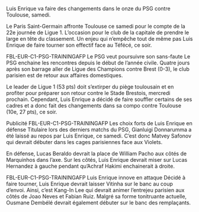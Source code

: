 Luis Enrique va faire des changements dans le onze du PSG contre Toulouse, samedi.

Le Paris Saint-Germain affronte Toulouse ce samedi pour le compte de la 22e journée de Ligue 1. L’occasion pour le club de la capitale de prendre le large en tête du classement. Un enjeu qui n’empêche tout de même pas Luis Enrique de faire tourner son effectif face au Téfécé, ce soir.

FBL-EUR-C1-PSG-TRAININGAFP
Le PSG veut poursuivre son sans-faute
Le PSG enchaine les rencontres depuis le début de l’année civile. Quatre jours après son barrage aller de Ligue des Champions contre Brest (0-3), le club parisien est de retour aux affaires domestiques.

Le leader de Ligue 1 (53 pts) doit s’extirper du piège toulousain et en profiter pour préparer son retour contre le Stade Brestois, mercredi prochain. Cependant, Luis Enrique a décidé de faire souffler certains de ses cadres et a donc fait des changements dans sa compo contre Toulouse (10e, 27 pts), ce soir.

Publicité
FBL-EUR-C1-PSG-TRAININGAFP
Les choix forts de Luis Enrique en défense
Titulaire lors des derniers matchs du PSG, Gianluigi Donnarumma a été laissé au repos par Luis Enrique, ce samedi. C’est donc Matvey Safonov qui devrait débuter dans les cages parisiennes face aux Violets.

En défense, Lucas Beraldo devrait la place de William Pacho aux côtés de Marquinhos dans l’axe. Sur les côtés, Luis Enrique devrait miser sur Lucas Hernandez à gauche pendant qu’Achraf Hakimi enchainerait à droite.


FBL-EUR-C1-PSG-TRAININGAFP
Luis Enrique innove en attaque
Décidé à faire tourner, Luis Enrique devrait laisser Vitinha sur le banc au coup d’envoi. Ainsi, c’est Kang-In Lee qui devrait animer l’entrejeu parisien aux côtés de Joao Neves et Fabian Ruiz. Malgré sa forme tonitruante actuelle, Ousmane Dembélé devrait également débuter sur le banc des remplaçants.

